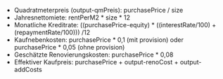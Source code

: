 - Quadratmeterpreis (output-qmPreis):  purchasePrice / size
- Jahresnettomiete: rentPerM2 * size * 12
- Monatliche Kreditrate: ((purchasePrice-equity) * ((interestRate/100) + (repaymentRate/100))) /12
- Kaufnebenkosten: purchasePrice * 0,1 (mit provision) oder purchasePrice * 0,05 (ohne provision)
- Geschätzte Renovierungskosten: purchasePrice * 0,08
- Effektiver Kaufpreis: purchasePrice + output-renoCost + output-addCosts
